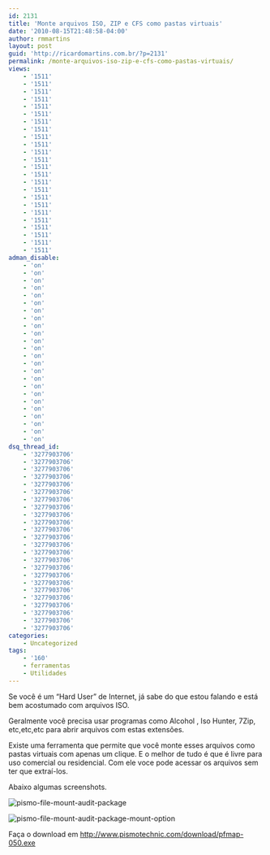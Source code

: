 ```yaml
---
id: 2131
title: 'Monte arquivos ISO, ZIP e CFS como pastas virtuais'
date: '2010-08-15T21:48:58-04:00'
author: rmmartins
layout: post
guid: 'http://ricardomartins.com.br/?p=2131'
permalink: /monte-arquivos-iso-zip-e-cfs-como-pastas-virtuais/
views:
    - '1511'
    - '1511'
    - '1511'
    - '1511'
    - '1511'
    - '1511'
    - '1511'
    - '1511'
    - '1511'
    - '1511'
    - '1511'
    - '1511'
    - '1511'
    - '1511'
    - '1511'
    - '1511'
    - '1511'
    - '1511'
    - '1511'
    - '1511'
    - '1511'
    - '1511'
    - '1511'
    - '1511'
adman_disable:
    - 'on'
    - 'on'
    - 'on'
    - 'on'
    - 'on'
    - 'on'
    - 'on'
    - 'on'
    - 'on'
    - 'on'
    - 'on'
    - 'on'
    - 'on'
    - 'on'
    - 'on'
    - 'on'
    - 'on'
    - 'on'
    - 'on'
    - 'on'
    - 'on'
    - 'on'
    - 'on'
    - 'on'
dsq_thread_id:
    - '3277903706'
    - '3277903706'
    - '3277903706'
    - '3277903706'
    - '3277903706'
    - '3277903706'
    - '3277903706'
    - '3277903706'
    - '3277903706'
    - '3277903706'
    - '3277903706'
    - '3277903706'
    - '3277903706'
    - '3277903706'
    - '3277903706'
    - '3277903706'
    - '3277903706'
    - '3277903706'
    - '3277903706'
    - '3277903706'
    - '3277903706'
    - '3277903706'
    - '3277903706'
    - '3277903706'
categories:
    - Uncategorized
tags:
    - '160'
    - ferramentas
    - Utilidades
---
```


Se você é um “Hard User” de Internet, já sabe do que estou falando e está bem acostumado com arquivos ISO.

Geralmente você precisa usar programas como Alcohol , Iso Hunter, 7Zip, etc,etc,etc para abrir arquivos com estas extensões.

Existe uma ferramenta que permite que você monte esses arquivos como pastas virtuais com apenas um clique. E o melhor de tudo é que é livre para uso comercial ou residencial. Com ele voce pode acessar os arquivos sem ter que extraí-los.

Abaixo algumas screenshots.

![](http://www.ricardomartins.com.br/wp-content/uploads/2010/08/pismo-file-mount-audit-package.jpg "pismo-file-mount-audit-package")

![](http://www.ricardomartins.com.br/wp-content/uploads/2010/08/pismo-file-mount-audit-package-mount-option.jpg "pismo-file-mount-audit-package-mount-option")

Faça o download em <http://www.pismotechnic.com/download/pfmap-050.exe>
